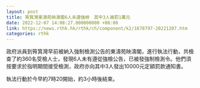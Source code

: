 ```yaml
---
layout: post
title: 筲箕灣東濤苑映濤閣6人未遵強檢　其中3人被罰1萬元
date: 2022-12-07 14:08:27.000000000 +08:00
link: https://news.rthk.hk/rthk/ch/component/k2/1678797-20221207.htm
categories: rthk
---
```


政府派員到筲箕灣早前被納入強制檢測公告的東濤苑映濤閣，進行執法行動，共檢查了約360名受檢人士，發現6人未有遵從強檢公告，已被發強制檢測令。他們須按要求於指明期間接受檢測，政府亦向其中3人發出10000元定額罰款通知書。

執法行動於今早約7時20開始，約3小時後結束。
